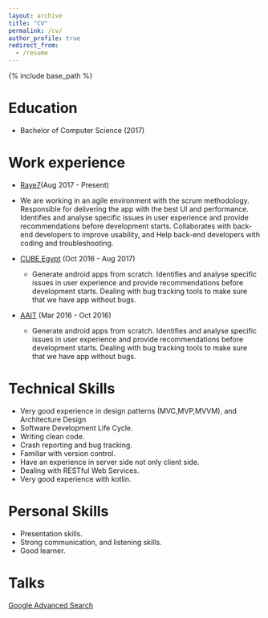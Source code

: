 ```yaml
---
layout: archive
title: "CV"
permalink: /cv/
author_profile: true
redirect_from:
  - /resume
---
```


{% include base_path %}

Education
======
* Bachelor of Computer Science (2017)

Work experience
======
* [Raye7](https://www.raye7.com)(Aug 2017 - Present) 
 * We are working in an agile environment with the scrum methodology.
  Responsible for delivering the app with the best UI and performance.
  Identifies and analyse specific issues in user experience and provide recommendations before development starts.
  Collaborates with back-end developers to improve usability, and Help back-end developers with coding and troubleshooting. 

* [CUBE Egypt](http://cubeegypt.com) (Oct 2016 - Aug 2017) 
  * Generate android apps from scratch.
  Identifies and analyse specific issues in user experience and provide recommendations before development starts.
  Dealing with bug tracking tools to make sure that we have app without bugs.

* [AAIT](https://www.aait.sa) (Mar 2016 - Oct 2016)
  * Generate android apps from scratch.
  Identifies and analyse specific issues in user experience and provide recommendations before development starts.
  Dealing with bug tracking tools to make sure that we have app without bugs.
 

Technical Skills
======
* Very good experience in design patterns (MVC,MVP,MVVM), and Architecture Design
* Software Development Life Cycle.
* Writing clean code.
* Crash reporting and bug tracking.
* Familiar with version control.
* Have an experience in server side not only client side.
* Dealing with RESTful Web Services.
* Very good experience with kotlin.

Personal Skills
======
* Presentation skills. 
* Strong communication, and listening skills.
* Good learner.


Talks
======
 [Google Advanced Search](https://www.youtube.com/watch?v=rBs8_0PDFA0&list=PLwS6T18kCTTXHKYfHMW_OiKY90RCnA1Va&index=6)
  
